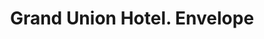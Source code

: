 ---
doi: 10.7916/D8Z339TC
date_other: '1880'
date_other_textual: 1880-1889
form: printed ephemera
genre:
- Envelopes
name:
- Grand Union Hotel
object_in_context_url: https://biggert.cul.columbia.edu/items/view/ave_biggert_01010
subject_hierarchical_geographic:
- New York, New York, United States
subject_name:
- Grand Union Hotel
title: Grand Union Hotel. Envelope
sort_title: Grand Union Hotel. Envelope
call_number: ave_biggert_01010
coordinates:
- 40.71277777777778,-74.00583333333333
pid: ave_biggert_01010
identifiers: ave_biggert_01010
thumbnail: https://derivativo-1.library.columbia.edu/iiif/2/ldpd:344444/full/!256,256/0/native.jpg
permalink: /biggert/ave_biggert_01010/
layout: iiif-image-page
---